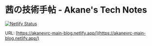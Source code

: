 # 茜の技術手帖 - Akane's Tech Notes

[![Netlify Status](https://api.netlify.com/api/v1/badges/817076a3-dec1-46af-ae80-08bdd36e6f9e/deploy-status)](https://app.netlify.com/sites/akanevrc-main-blog/deploys)

URL: [https://akanevrc-main-blog.netlify.app/](https://akanevrc-main-blog.netlify.app/)
